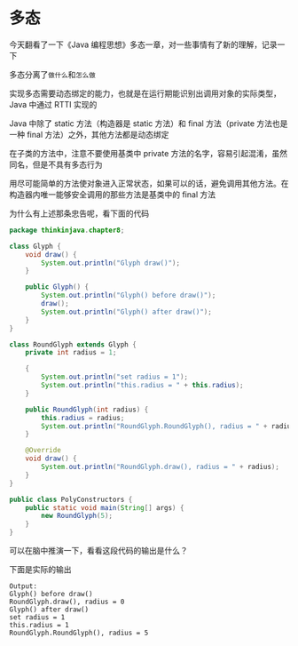 # 多态

今天翻看了一下《Java 编程思想》多态一章，对一些事情有了新的理解，记录一下

多态分离了`做什么`和`怎么做`

实现多态需要动态绑定的能力，也就是在运行期能识别出调用对象的实际类型，Java 中通过 RTTI 实现的

Java 中除了 static 方法（构造器是 static 方法）和 final 方法（private 方法也是一种 final 方法）之外，其他方法都是动态绑定

在子类的方法中，注意不要使用基类中 private 方法的名字，容易引起混淆，虽然同名，但是不具有多态行为

用尽可能简单的方法使对象进入正常状态，如果可以的话，避免调用其他方法。在构造器内唯一能够安全调用的那些方法是基类中的 final 方法

为什么有上述那条忠告呢，看下面的代码

```java
package thinkinjava.chapter8;

class Glyph {
    void draw() {
        System.out.println("Glyph draw()");
    }

    public Glyph() {
        System.out.println("Glyph() before draw()");
        draw();
        System.out.println("Glyph() after draw()");
    }
}

class RoundGlyph extends Glyph {
    private int radius = 1;

    {
        System.out.println("set radius = 1");
        System.out.println("this.radius = " + this.radius);
    }

    public RoundGlyph(int radius) {
        this.radius = radius;
        System.out.println("RoundGlyph.RoundGlyph(), radius = " + radius);
    }

    @Override
    void draw() {
        System.out.println("RoundGlyph.draw(), radius = " + radius);
    }
}

public class PolyConstructors {
    public static void main(String[] args) {
        new RoundGlyph(5);
    }
}
```

可以在脑中推演一下，看看这段代码的输出是什么？

下面是实际的输出

```
Output:
Glyph() before draw()
RoundGlyph.draw(), radius = 0
Glyph() after draw()
set radius = 1
this.radius = 1
RoundGlyph.RoundGlyph(), radius = 5
```
